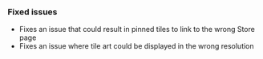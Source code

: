 ### Fixed issues
- Fixes an issue that could result in pinned tiles to link to the wrong Store page
- Fixes an issue where tile art could be displayed in the wrong resolution